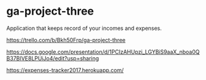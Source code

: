 # ga-project-three
Application that keeps record of your incomes and expenses. 

https://trello.com/b/Bkh50Frp/ga-project-three

https://docs.google.com/presentation/d/1PCIzAHUpzi_LGYBiS9aaX_nboa0QB37BIVE8LPUiJo4/edit?usp=sharing

https://expenses-tracker2017.herokuapp.com/

